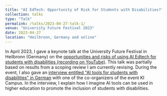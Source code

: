 ```yaml
---
title: "AI EdTech: Opportunity of Risk for Students with Disabilities?"
collection: talks
type: "Talk"
permalink: /talks/2023-04-27-talk-1/
venue: "University Future Festival 2023"
date: 2023-04-27
location: "Heilbronn, Germany and online"
---
```


In April 2023, I gave a keynote talk at the University Future Festival in Heilbronn (Germany) on the [opportunities and risks of using AI Edtech for students with disabilities (recording on YouTube)](https://www.youtube.com/watch?v=_LHOekz6_xU). This talk was partially based on results from a scoping review I am currently revising. 
During the event, I also gave an [interview entitled "AI tools for students with disabilities" in German](https://www.youtube.com/watch?v=_LHOekz6_xU) with one of the co-organizers of the event KI Campus. In the interview, I explain how I imagine AI tools can be used in higher education to promote the inclusion of students with disabilities. 

